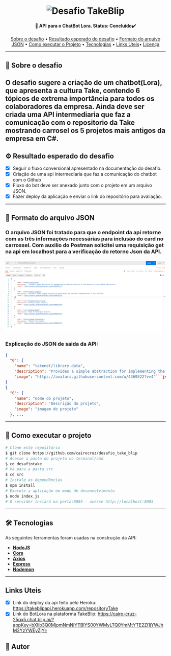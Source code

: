 </p>
<h1 align="center">
  <img alt="Desafio TakeBlip" title="Desafio TakeBlip" src="./assets/banner.png" />
</h1>

<h4 align="center">
  🤖 API para o ChatBot Lora. Status: Concluido✔️
</h4>

<p align="center">
  <a href="#-sobre-o-desafio">Sobre o desafio</a> •
  <a href="#-resultado-esperado-do-Desafio">Resultado esperado do desafio</a> •
  <a href="#-formato-do-arquivo-JSON">Formato do arquivo JSON</a> •
  <a href="#-como-executar-o-projeto">Como executar o Projeto</a> •
  <a href="#-tecnologias">Tecnologias</a> •
  <a href = "#-links- uteis">Links Uteis</a>•
  <a href="#user-content--licença">Licença</a>
</p>

---

## 🤖 Sobre o desafio

## O desafio sugere a criação de um chatbot(Lora), que apresenta a cultura Take, contendo 6 tópicos de extrema importância para todos os colaboradores da empresa. Ainda deve ser criada uma API intermediaria que faz a comunicação com o repositorio da Take mostrando carrosel os 5 projetos mais antigos da empresa em C#.

## ⚙️ Resultado esperado do desafio

- [x] Seguir o fluxo conversional apresentado na documentação do desafio.
- [x] Criação de uma api intermediaria que faz a comunicação do chatbot com o Github
- [x] Fluxo do bot deve ser anexado junto com o projeto em um arquivo JSON.
- [x] Fazer deploy da aplicação e enviar o link do repositório para avaliação.

---

## 🎨 Formato do arquivo JSON

<h3> O arquivo JSON foi tratado para que o endpoint da api retorne com as três informações necessárias para inclusão do card no carrossel.
Com auxilio do Postman solicitei uma requisição get na api em localhost para a verificação do retorno Json da API. </h3>

<img alt="JSON" title="#JSON" src="./assets/json.png" width="1080px">

<h3>Explicação do JSON de saida da API:</h3>

````json
{
  "0": {
    "name": "takenet/library.data",
    "description": "Provides a simple abstraction for implementing the repository and unit of work patterns for data-enabled applications",
    "image": "https://avatars.githubusercontent.com/u/4369522?v=4"```json
}
{
  "0": {
    "name": "nome do projeto",
    "description": "Descrição do projeto",
    "image": "imagem do projeto"
  }, ...
````

---

## 🚀 Como executar o projeto

```bash
# Clone este repositório
$ git clone https://github.com/cairocruz/desafio_take_blip
# Acesse a pasta do projeto no terminal/cmd
$ cd desafiotake
# Vá para a pasta src
$ cd src
# Instale as dependências
$ npm install
# Execute a aplicação em modo de desenvolvimento
$ node index.js
# O servidor inciará na porta:8085 - acesse http://localhost:8085
```

---

## 🛠 Tecnologias

As seguintes ferramentas foram usadas na construção da API:

- **[NodeJS](https://nodejs.org/en/)**
- **[Cors](https://expressjs.com/en/resources/middleware/cors.html)**
- **[Axios](https://github.com/axios/axios)**
- **[Express](https://expressjs.com/)**
- **[Nodemon](https://www.npmjs.com/package/nodemon)**

---

## Links Uteis

- [x] Link do deploy da api feito pelo Heroku: https://takeblipapi.herokuapp.com/repositoryTake
- [x] Link do BotLora na plataforma TakeBlip: https://cairo-cruz-25qx5.chat.blip.ai/?appKey=bXlib3Q0MjpmNmNiYTBlYS00YWMyLTQ0YmMtYTE2Zi1jYWJhM2YzYWEyZjY=

## 🦸 Autor
